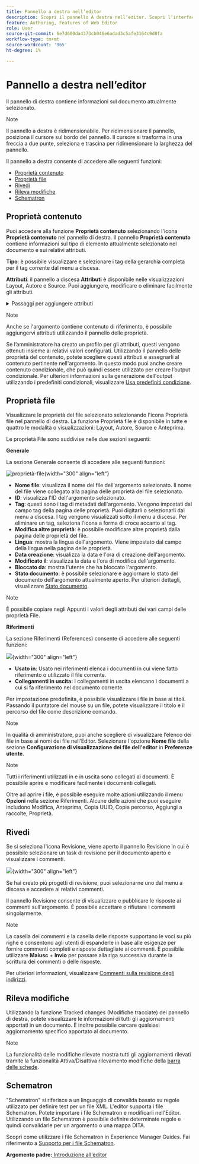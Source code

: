 ```yaml
---
title: Pannello a destra nell’editor
description: Scopri il pannello A destra nell’editor. Scopri l’interfaccia e le funzioni dell’editor in Adobe Experience Manager Guides.
feature: Authoring, Features of Web Editor
role: User
source-git-commit: 6e7d600da4373cb046e6adad3c5afe3164c9d0fa
workflow-type: tm+mt
source-wordcount: '965'
ht-degree: 1%

---
```


# Pannello a destra nell’editor

Il pannello di destra contiene informazioni sul documento attualmente selezionato.

>[!NOTE]
>
> Il pannello a destra è ridimensionabile. Per ridimensionare il pannello, posiziona il cursore sul bordo del pannello. Il cursore si trasforma in una freccia a due punte, seleziona e trascina per ridimensionare la larghezza del pannello.

Il pannello a destra consente di accedere alle seguenti funzioni:

- [Proprietà contenuto](#content-properties)
- [Proprietà file](#file-properties)
- [Rivedi](#review)
- [Rileva modifiche](#track-changes)
- [Schematron](#schematron)

## Proprietà contenuto

Puoi accedere alla funzione **Proprietà contenuto** selezionando l&#39;icona **Proprietà contenuto** nel pannello di destra. Il pannello **Proprietà contenuto** contiene informazioni sul tipo di elemento attualmente selezionato nel documento e sui relativi attributi.

**Tipo**: è possibile visualizzare e selezionare i tag della gerarchia completa per il tag corrente dal menu a discesa.

**Attributi**: il pannello a discesa **Attributi** è disponibile nelle visualizzazioni Layout, Autore e Source. Puoi aggiungere, modificare o eliminare facilmente gli attributi.

<details>
    <summary> Passaggi per aggiungere attributi </summary>


1. Seleziona **Aggiungi**.

   ![attributi nelle proprietà del contenuto](images/properties-tab-attributes_cs.png){width="300" align="left"}

1. Nel pannello a discesa **Attributo**, seleziona l&#39;attributo dall&#39;elenco a discesa e specifica il valore di un attributo.  Quindi seleziona **Aggiungi**.

   ![pannello attributi con più attributi ](images/attributes-multiple-properties.png){width="300" align="left"}

1. Per modificare l&#39;attributo, passa il puntatore su di esso e seleziona **Modifica** ![icona-modifica](images/edit_pencil_icon.svg).

1. Per eliminare l&#39;attributo, posizionare il puntatore del mouse su di esso e selezionare **Elimina** ![elimina-icona](images/Delete_icon.svg).

</details>


>[!NOTE]
>
> Anche se l&#39;argomento contiene contenuto di riferimento, è possibile aggiungervi attributi utilizzando il pannello delle proprietà.

Se l’amministratore ha creato un profilo per gli attributi, questi vengono ottenuti insieme ai relativi valori configurati. Utilizzando il pannello delle proprietà del contenuto, potete scegliere questi attributi e assegnarli al contenuto pertinente nell&#39;argomento. In questo modo puoi anche creare contenuto condizionale, che può quindi essere utilizzato per creare l’output condizionale. Per ulteriori informazioni sulla generazione dell&#39;output utilizzando i predefiniti condizionali, visualizzare [Usa predefiniti condizione](generate-output-use-condition-presets.md#).



## Proprietà file

Visualizzare le proprietà del file selezionato selezionando l&#39;icona Proprietà file nel pannello di destra. La funzione Proprietà file è disponibile in tutte e quattro le modalità o visualizzazioni: Layout, Autore, Source e Anteprima.

Le proprietà File sono suddivise nelle due sezioni seguenti:

**Generale**

La sezione Generale consente di accedere alle seguenti funzioni:

![proprietà-file](images/file-properties-general.png){width="300" align="left"}

- **Nome file**: visualizza il nome del file dell&#39;argomento selezionato. Il nome del file viene collegato alla pagina delle proprietà del file selezionato.
- **ID**: visualizza l&#39;ID dell&#39;argomento selezionato.
- **Tag**: questi sono i tag di metadati dell&#39;argomento. Vengono impostati dal campo tag della pagina delle proprietà. Puoi digitarli o selezionarli dal menu a discesa.  I tag vengono visualizzati sotto il menu a discesa. Per eliminare un tag, seleziona l’icona a forma di croce accanto al tag.
- **Modifica altre proprietà**: è possibile modificare altre proprietà dalla pagina delle proprietà del file.
- **Lingua**: mostra la lingua dell&#39;argomento. Viene impostato dal campo della lingua nella pagina delle proprietà.
- **Data creazione**: visualizza la data e l&#39;ora di creazione dell&#39;argomento.
- **Modificato il**: visualizza la data e l&#39;ora di modifica dell&#39;argomento.
- **Bloccato da**: mostra l&#39;utente che ha bloccato l&#39;argomento.
- **Stato documento**: è possibile selezionare e aggiornare lo stato del documento dell&#39;argomento attualmente aperto. Per ulteriori dettagli, visualizzare [Stato documento](web-editor-document-states.md#).

>[!NOTE]
>
> È possibile copiare negli Appunti i valori degli attributi dei vari campi delle proprietà File.

**Riferimenti**

La sezione Riferimenti (References) consente di accedere alle seguenti funzioni:

![](images/file-properties-references.png){width="300" align="left"}

- **Usato in**: Usato nei riferimenti elenca i documenti in cui viene fatto riferimento o utilizzato il file corrente.
- **Collegamenti in uscita:** I collegamenti in uscita elencano i documenti a cui si fa riferimento nel documento corrente.

Per impostazione predefinita, è possibile visualizzare i file in base ai titoli. Passando il puntatore del mouse su un file, potete visualizzare il titolo e il percorso del file come descrizione comando.

>[!NOTE]
>
> In qualità di amministratore, puoi anche scegliere di visualizzare l’elenco dei file in base ai nomi dei file nell’Editor. Selezionare l&#39;opzione **Nome file** della sezione **Configurazione di visualizzazione dei file dell&#39;editor** in **Preferenze utente**.

>[!NOTE]
>
> Tutti i riferimenti utilizzati in e in uscita sono collegati ai documenti. È possibile aprire e modificare facilmente i documenti collegati.

Oltre ad aprire i file, è possibile eseguire molte azioni utilizzando il menu **Opzioni** nella sezione Riferimenti. Alcune delle azioni che puoi eseguire includono Modifica, Anteprima, Copia UUID, Copia percorso, Aggiungi a raccolte, Proprietà.

## Rivedi

Se si seleziona l&#39;icona Revisione, viene aperto il pannello Revisione in cui è possibile selezionare un task di revisione per il documento aperto e visualizzare i commenti.

![](images/review-panel-before-opening.png){width="300" align="left"}

Se hai creato più progetti di revisione, puoi selezionarne uno dal menu a discesa e accedere ai relativi commenti.

Il pannello Revisione consente di visualizzare e pubblicare le risposte ai commenti sull&#39;argomento. È possibile accettare o rifiutare i commenti singolarmente.

>[!NOTE]
>
> La casella dei commenti e la casella delle risposte supportano le voci su più righe e consentono agli utenti di espanderle in base alle esigenze per fornire commenti completi e risposte dettagliate ai commenti. È possibile utilizzare **Maiusc** + **Invio** per passare alla riga successiva durante la scrittura dei commenti o delle risposte.

Per ulteriori informazioni, visualizzare [Commenti sulla revisione degli indirizzi](review-address-review-comments.md#).

## Rileva modifiche

Utilizzando la funzione Tracked changes (Modifiche tracciate) del pannello di destra, potete visualizzare le informazioni di tutti gli aggiornamenti apportati in un documento. È inoltre possibile cercare qualsiasi aggiornamento specifico apportato al documento.

>[!NOTE]
>
> La funzionalità delle modifiche rilevate mostra tutti gli aggiornamenti rilevati tramite la funzionalità Attiva/Disattiva rilevamento modifiche della [barra delle schede](#tab-bar).

## Schematron

&quot;Schematron&quot; si riferisce a un linguaggio di convalida basato su regole utilizzato per definire test per un file XML. L&#39;editor supporta i file Schematron. Potete importare i file Schematron e modificarli nell&#39;Editor. Utilizzando un file Schematron è possibile definire determinate regole e quindi convalidarle per un argomento o una mappa DITA.

Scopri come utilizzare i file Schematron in Experience Manager Guides. Fai riferimento a [Supporto per i file Schematron](./support-schematron-file.md).



**Argomento padre:**[ Introduzione all&#39;editor](web-editor.md)
